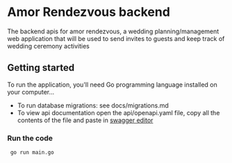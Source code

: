 # Amor Rendezvous backend
The backend apis for amor  rendezvous, a wedding planning/management web application that will be used to send invites to guests and keep track of wedding ceremony activities

## Getting started
To run the application, you'll need Go programming language installed on your computer...
- To run database migrations:
   see docs/migrations.md
- To view api documentation
   open the api/openapi.yaml file, copy all the contents of the file and paste in [swagger editor](editor.swagger.io)
### Run the code
  ```
   go run main.go
```
    
